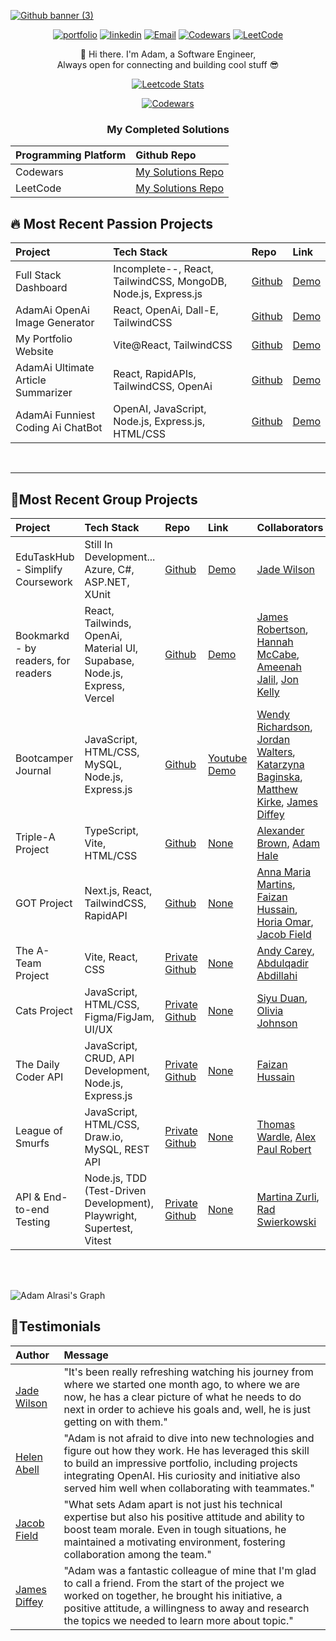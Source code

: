 <!-- Here are some ideas to get you started: 63 -->
<div>
  
[![Github banner (3)](https://github.com/adamalrasi/adamalrasi/assets/147779056/8951cef4-f10a-4707-8ca1-507db30ed79f)](https://adamalrasi.com)

<div align="center">
  
[![portfolio](https://img.shields.io/badge/my_portfolio-000?style=for-the-badge&logoColor=white)](https://adamalrasi.com/)
[![linkedin](https://img.shields.io/badge/linkedin-0A66C2?style=for-the-badge&logo=linkedin&logoColor=white)](https://www.linkedin.com/in/adamalrasi/)
[![Email](https://img.shields.io/badge/contact@adamalrasi.com-ab8065?style=for-the-badge&logo=none&logoColor=white)]()
[![Codewars](https://img.shields.io/badge/codewars-f05656?style=for-the-badge&logo=codewars&logoColor=white)](https://www.codewars.com/users/adamalrasi)
[![LeetCode](https://img.shields.io/badge/-LeetCode-FE7A16?style=for-the-badge&logo=LeetCode&logoColor=black)](https://www.leetcode.com/adamalrasi)

👋 Hi there. I'm Adam, a Software Engineer,
<br>
Always open for connecting and building cool stuff 😎


[![Leetcode Stats](https://leetcard.jacoblin.cool/adamalrasi)](https://leetcode.com/adamalrasi)


[![Codewars](https://github.r2v.ch/codewars?user=adamalrasi&cache_control=86400&name=true&top_languages=true&stroke=%23b362ff&theme=purple_dark)](https://www.codewars.com/users/adamalrasi)

<h3>My Completed Solutions </h3>

|Programming Platform          | Github Repo                                                                               |
|:-----------------------|:-------------------------------------------------|
| Codewars  | [My Solutions Repo](https://github.com/adamalrasi/Codewars__Completed-Javascript-Katas)                                        |
| LeetCode  | [My Solutions Repo](https://github.com/adamalrasi/LeetCode__Solved-Solutions)                                        |
<!--
<h3>LeetCode: Account Stats </h3>

![LeetCode Adam Alrasi](https://leetcard.jacoblin.cool/adamalrasi?theme=dark)
-->

<!--
<hr>
<h1>Learnado - Grading & Assignment Sharing Made Easy</h1>
<h3>
    
  [🌐Website Link ](https://github.com/adamalrasi)  |  [ 🔮Github Repo ](https://github.com/) | [ 📝Learnado's Docs](https://github.com/adamalrasi)
  </h3>
<br>

![image](https://github.com/adamalrasi/adamalrasi/assets/147779056/2a2381df-1987-42b8-9a09-5efcb528c4fd)

<div>
  <p>Tech Stack: TypeScript, React, TailwindCSS, Node.js, Express.js, MySQL, OAuth</p>
  <p>Test-Driven Development, Github Actions(Continuous Integration/Continuous Deployment)</p>
</div>
<hr>
<br>
<hr>
-->
</div>

## 🔥 Most Recent Passion Projects
<div align="center"> 
  
|Project                 | Tech Stack                                       | Repo                                                                 | Link                                          |
|:-----------------------|:-------------------------------------------------|:---------------------------------------------------------------------|:----------------------------------------------|
| Full Stack Dashboard | Incomplete--, React, TailwindCSS, MongoDB, Node.js, Express.js       | [Github](https://github.com/adamalrasi/FullStack__React-Dashboard)                                        | [Demo](https://fullstackdashboard.adamalrasi.com/)                  |
| AdamAi OpenAi Image Generator | React, OpenAi, Dall-E, TailwindCSS       | [Github](https://github.com/adamalrasi/AdamAi__OpenAi-Image-Generator)                                        | [Demo](https://adamaiimage.adamalrasi.com/)                  |
| My Portfolio Website   | Vite@React, TailwindCSS                             | [Github](https://github.com/adamalrasi/MyPortfolio)                  | [Demo](https://adamalrasi.com)                |
| AdamAi Ultimate Article Summarizer | React, RapidAPIs, TailwindCSS, OpenAi | [Github](https://github.com/adamalrasi/AdamAi__Ultimate-Article-Summarizer/)                                        | [Demo](https://adamaiarticle.adamalrasi.com)                |
| AdamAi Funniest Coding Ai ChatBot | OpenAI, JavaScript, Node.js, Express.js, HTML/CSS | [Github](https://github.com/adamalrasi/AdamAi__Funniest-Coding-Ai-ChatBot)                                        | [Demo](https://adamai.adamalrasi.com)                |


</div>

<br>
<hr>

## 📝Most Recent Group Projects
<div align="center"> 
  
|Project                 | Tech Stack                    | Repo                              |  Link                       |   Collaborators                                              |
|:-----------------------|:------------------------------|:----------------------------------|:------------------------------------|:----------------------------------------------------|
| EduTaskHub - Simplify Coursework  |  Still In Development... Azure, C#, ASP.NET, XUnit   | [Github](https://github.com/adamalrasi/edutaskhub)     | [Demo](https://edutaskhub.azurewebsites.net/)                               | [Jade Wilson](https://github.com/Jade-Codes)                                            |
| Bookmarkd -  by readers, for readers  |  React, Tailwinds, OpenAi, Material UI, Supabase, Node.js, Express, Vercel  | [Github](https://github.com/adamalrasi/bookmarkd)     | [Demo](https://bookmarkd-ruddy.vercel.app/)                               | [James Robertson](https://github.com/JamesAARobertson), [Hannah McCabe](https://github.com/HannahMcCabe31), [Ameenah Jalil](https://github.com/AmeenahJalil), [Jon Kelly](https://github.com/dredwerkz)                                            |
| Bootcamper Journal     |  JavaScript, HTML/CSS, MySQL, Node.js, Express.js | [Github](https://github.com/adamalrasi/Bootcamper-Journal)     | [Youtube Demo](https://youtu.be/Tm1qazjHXms)         | [Wendy Richardson](https://github.com/wendyrich63),  [Jordan Walters](https://github.com/Jordan-Walters-23),  [Katarzyna Baginska](https://github.com/KatBaginska),  [Matthew Kirke](https://github.com/mattkirke),  [James Diffey](https://github.com/jamesdiffeycoding)    |
| Triple-A Project     |  TypeScript, Vite, HTML/CSS | [Github](https://github.com/adamalrasi/Triple-A-Project)     | [None]()         | [Alexander Brown](https://github.com/alexjbrowntech),  [Adam Hale](https://github.com/adamhale-exe)  |
| GOT Project     |  Next.js, React, TailwindCSS, RapidAPI | [Github](https://github.com/adamalrasi/GOT-Project)     | [None]()         | [Anna Maria Martins](https://github.com/Annagram23),  [Faizan Hussain](https://github.com/Faizanh7),  [Horia Omar](https://github.com/horiaomar25),  [Jacob Field](https://github.com/jacobfield)   |
| The A-Team Project      |  Vite, React, CSS | [Private Github](https://github.com/adamalrasi)     | [None]()                               | [Andy Carey](https://github.com/carey-andrew),  [Abdulqadir Abdillahi](https://github.com/Abdulqadir90)                                       | 
| Cats Project      |  JavaScript, HTML/CSS, Figma/FigJam, UI/UX | [Private Github](https://github.com/adamalrasi)     | [None]()                               | [Siyu Duan](https://github.com/siyuduan2023),  [Olivia Johnson](https://github.com/Livi-96)                                       |
| The Daily Coder API      |  JavaScript, CRUD, API Development, Node.js, Express.js | [Private Github](https://github.com/adamalrasi)     | [None]() | [Faizan Hussain](https://github.com/Faizanh7)                                       |
| League of Smurfs      |  JavaScript, HTML/CSS, Draw.io, MySQL, REST API | [Private Github](https://github.com/adamalrasi)     | [None]() | [Thomas Wardle](https://github.com/tWardle6),  [Alex Paul Robert](https://github.com/RobearP)                                       |
| API & End-to-end Testing      |  Node.js, TDD (Test-Driven Development), Playwright, Supertest, Vitest | [Private Github](https://github.com/adamalrasi)     | [None]() | [Martina Zurli](https://github.com/MartiZu),  [Rad Swierkowski](https://github.com/radswar)                                       |
  
</div>

<!--
<a> 
    <a href="https://github.com/adamalrasi"><img alt="Adam Alrasi's Github Stats" src="https://denvercoder1-github-readme-stats.vercel.app/api?username=adamalrasi&show_icons=true&count_private=true&theme=react&border_color=7F3FBF&bg_color=0D1117&title_color=F85D7F&icon_color=F8D866" height="192px" width="49.5%"/></a>
  <a href="https://github.com/adamalrasi"><img alt="Adam Alrasi's Top Languages" src="https://denvercoder1-github-readme-stats.vercel.app/api/top-langs/?username=adamalrasi&langs_count=8&layout=compact&theme=react&border_color=7F3FBF&bg_color=0D1117&title_color=F85D7F&icon_color=F8D866" height="192px" width="49.5%"/></a>
  <br/>
</a> -->


<br>
<br>

![Adam Alrasi's Graph](https://github-readme-activity-graph.vercel.app/graph?username=adamalrasi&custom_title=Adam%20Alrasi's%20GitHub%20Activity%20Graph&bg_color=0D1117&color=7F3FBF&line=7F3FBF&point=7F3FBF&area_color=FFFFFF&title_color=FFFFFF&area=true)


## 🙌Testimonials
<div align="center"> 
  
|Author                 | Message                                       |
|:-----------------------|:-------------------------------------------------|
| [Jade Wilson](https://www.linkedin.com/in/jade-codes) | "It's been really refreshing watching his journey from where we started one month ago, to where we are now, he has a clear picture of what he needs to do next in order to achieve his goals and, well, he is just getting on with them."      |
| [Helen Abell](https://www.linkedin.com/in/helen-abell/) | "Adam is not afraid to dive into new technologies and figure out how they work. He has leveraged this skill to build an impressive portfolio, including projects integrating OpenAI. His curiosity and initiative also served him well when collaborating with teammates."       |
| [Jacob Field](https://www.linkedin.com/in/jacob-field-683122186/) | "What sets Adam apart is not just his technical expertise but also his positive attitude and ability to boost team morale. Even in tough situations, he maintained a motivating environment, fostering collaboration among the team."      |
| [James Diffey](https://www.linkedin.com/in/jamesdiffey/) | "Adam was a fantastic colleague of mine that I'm glad to call a friend. From the start of the project we worked on together, he brought his initiative, a positive attitude, a willingness to away and research the topics we needed to learn more about topic."      |



</div>
</div>
